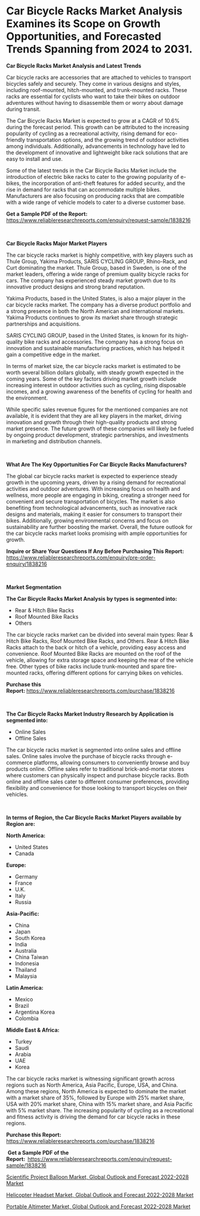 <p><h1>Car Bicycle Racks Market Analysis Examines its Scope on Growth Opportunities, and Forecasted Trends Spanning from 2024 to 2031.</h1></p><p><strong>Car Bicycle Racks Market Analysis and Latest Trends</strong></p>
<p><p>Car bicycle racks are accessories that are attached to vehicles to transport bicycles safely and securely. They come in various designs and styles, including roof-mounted, hitch-mounted, and trunk-mounted racks. These racks are essential for cyclists who want to take their bikes on outdoor adventures without having to disassemble them or worry about damage during transit.</p><p>The Car Bicycle Racks Market is expected to grow at a CAGR of 10.6% during the forecast period. This growth can be attributed to the increasing popularity of cycling as a recreational activity, rising demand for eco-friendly transportation options, and the growing trend of outdoor activities among individuals. Additionally, advancements in technology have led to the development of innovative and lightweight bike rack solutions that are easy to install and use.</p><p>Some of the latest trends in the Car Bicycle Racks Market include the introduction of electric bike racks to cater to the growing popularity of e-bikes, the incorporation of anti-theft features for added security, and the rise in demand for racks that can accommodate multiple bikes. Manufacturers are also focusing on producing racks that are compatible with a wide range of vehicle models to cater to a diverse customer base.</p></p>
<p><strong>Get a Sample PDF of the Report:&nbsp;</strong> <a href="https://www.reliableresearchreports.com/enquiry/request-sample/1838216">https://www.reliableresearchreports.com/enquiry/request-sample/1838216</a></p>
<p>&nbsp;</p>
<p><strong>Car Bicycle Racks Major Market Players</strong></p>
<p><p>The car bicycle racks market is highly competitive, with key players such as Thule Group, Yakima Products, SARIS CYCLING GROUP, Rhino-Rack, and Curt dominating the market. Thule Group, based in Sweden, is one of the market leaders, offering a wide range of premium quality bicycle racks for cars. The company has experienced steady market growth due to its innovative product designs and strong brand reputation.</p><p>Yakima Products, based in the United States, is also a major player in the car bicycle racks market. The company has a diverse product portfolio and a strong presence in both the North American and international markets. Yakima Products continues to grow its market share through strategic partnerships and acquisitions.</p><p>SARIS CYCLING GROUP, based in the United States, is known for its high-quality bike racks and accessories. The company has a strong focus on innovation and sustainable manufacturing practices, which has helped it gain a competitive edge in the market.</p><p>In terms of market size, the car bicycle racks market is estimated to be worth several billion dollars globally, with steady growth expected in the coming years. Some of the key factors driving market growth include increasing interest in outdoor activities such as cycling, rising disposable incomes, and a growing awareness of the benefits of cycling for health and the environment.</p><p>While specific sales revenue figures for the mentioned companies are not available, it is evident that they are all key players in the market, driving innovation and growth through their high-quality products and strong market presence. The future growth of these companies will likely be fueled by ongoing product development, strategic partnerships, and investments in marketing and distribution channels.</p></p>
<p>&nbsp;</p>
<p><strong>What Are The Key Opportunities For Car Bicycle Racks Manufacturers?</strong></p>
<p><p>The global car bicycle racks market is expected to experience steady growth in the upcoming years, driven by a rising demand for recreational activities and outdoor adventures. With increasing focus on health and wellness, more people are engaging in biking, creating a stronger need for convenient and secure transportation of bicycles. The market is also benefiting from technological advancements, such as innovative rack designs and materials, making it easier for consumers to transport their bikes. Additionally, growing environmental concerns and focus on sustainability are further boosting the market. Overall, the future outlook for the car bicycle racks market looks promising with ample opportunities for growth.</p></p>
<p><strong>Inquire or Share Your Questions If Any Before Purchasing This Report:</strong> <a href="https://www.reliableresearchreports.com/enquiry/pre-order-enquiry/1838216">https://www.reliableresearchreports.com/enquiry/pre-order-enquiry/1838216</a></p>
<p>&nbsp;</p>
<p><strong>Market Segmentation</strong></p>
<p><strong>The Car Bicycle Racks Market Analysis by types is segmented into:</strong></p>
<p><ul><li>Rear & Hitch Bike Racks</li><li>Roof Mounted Bike Racks</li><li>Others</li></ul></p>
<p><p>The car bicycle racks market can be divided into several main types: Rear & Hitch Bike Racks, Roof Mounted Bike Racks, and Others. Rear & Hitch Bike Racks attach to the back or hitch of a vehicle, providing easy access and convenience. Roof Mounted Bike Racks are mounted on the roof of the vehicle, allowing for extra storage space and keeping the rear of the vehicle free. Other types of bike racks include trunk-mounted and spare tire-mounted racks, offering different options for carrying bikes on vehicles.</p></p>
<p><strong>Purchase this Report:&nbsp;</strong><a href="https://www.reliableresearchreports.com/purchase/1838216">https://www.reliableresearchreports.com/purchase/1838216</a></p>
<p>&nbsp;</p>
<p><strong>The Car Bicycle Racks Market Industry Research by Application is segmented into:</strong></p>
<p><ul><li>Online Sales</li><li>Offline Sales</li></ul></p>
<p><p>The car bicycle racks market is segmented into online sales and offline sales. Online sales involve the purchase of bicycle racks through e-commerce platforms, allowing consumers to conveniently browse and buy products online. Offline sales refer to traditional brick-and-mortar stores where customers can physically inspect and purchase bicycle racks. Both online and offline sales cater to different consumer preferences, providing flexibility and convenience for those looking to transport bicycles on their vehicles.</p></p>
<p>&nbsp;</p>
<p><strong>In terms of Region, the Car Bicycle Racks Market Players available by Region are:</strong></p>
<p>
    <p> <strong> North America: </strong>
        <ul>
            <li>United States</li>
            <li>Canada</li>
        </ul>
        </p> 
    <p> <strong> Europe: </strong>
        <ul>
            <li>Germany</li>
            <li>France</li>
            <li>U.K.</li>
            <li>Italy</li>
            <li>Russia</li>
        </ul>
        </p> 
    <p> <strong> Asia-Pacific: </strong>
        <ul>
            <li>China</li>
            <li>Japan</li>
            <li>South Korea</li>
            <li>India</li>
            <li>Australia</li>
            <li>China Taiwan</li>
            <li>Indonesia</li>
            <li>Thailand</li>
            <li>Malaysia</li>
        </ul>
        </p> 
    <p> <strong> Latin America: </strong>
        <ul>
            <li>Mexico</li>
            <li>Brazil</li>
            <li>Argentina Korea</li>
            <li>Colombia</li>
        </ul>
        </p> 
    <p> <strong> Middle East & Africa: </strong>
        <ul>
            <li>Turkey</li>
            <li>Saudi</li>
            <li>Arabia</li>
            <li>UAE</li>
            <li>Korea</li>
        </ul>
    </p>
    </p>
<p><p>The car bicycle racks market is witnessing significant growth across regions such as North America, Asia Pacific, Europe, USA, and China. Among these regions, North America is expected to dominate the market with a market share of 35%, followed by Europe with 25% market share, USA with 20% market share, China with 15% market share, and Asia Pacific with 5% market share. The increasing popularity of cycling as a recreational and fitness activity is driving the demand for car bicycle racks in these regions.</p></p>
<p><strong>Purchase this Report: </strong><a href="https://www.reliableresearchreports.com/purchase/1838216">https://www.reliableresearchreports.com/purchase/1838216</a></p>
<p>&nbsp;<strong>Get a Sample PDF of the Report:&nbsp;&nbsp;</strong><a href="https://www.reliableresearchreports.com/enquiry/request-sample/1838216">https://www.reliableresearchreports.com/enquiry/request-sample/1838216</a></p>
<p><strong></strong></p>
<p><p><a href="https://view.publitas.com/reportprime-1/scientific-project-balloon-market-global-outlook-and-forecast-2022-2028-market-size-and-growth-market-segmentation-regional-and-country-breakdowns-and-market-trends-for-period-from-2023-2030/">Scientific Project Balloon Market, Global Outlook and Forecast 2022-2028 Market</a></p><p><a href="https://view.publitas.com/reportprime-1/helicopter-headset-market-global-outlook-and-forecast-2022-2028-market-size-market-share-and-global-market-analysis-report-2023-2030/">Helicopter Headset Market, Global Outlook and Forecast 2022-2028 Market</a></p><p><a href="https://view.publitas.com/reportprime-1/portable-altimeter-market-global-outlook-and-forecast-2022-2028-market-size-furnishes-valuable-information-encompassing-market-share-market-trends-and-projections-spanning-from-2023-to-2030/">Portable Altimeter Market, Global Outlook and Forecast 2022-2028 Market</a></p></p>